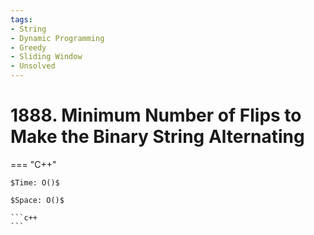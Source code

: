 ```yaml
---
tags:
- String
- Dynamic Programming
- Greedy
- Sliding Window
- Unsolved
---
```



# 1888. Minimum Number of Flips to Make the Binary String Alternating

=== "C++"

    $Time: O()$

    $Space: O()$

    ```c++
    ```